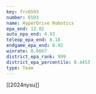```yaml
---
key: frc6593
number: 6593
name: HyperDrive Robotics
epa_end: 12.02
auto_epa_end: 4.93
teleop_epa_end: 6.18
endgame_epa_end: 0.92
winrate: 0.6667
district_epa_rank: 999
district_epa_percentile: 0.4453
type: Team
---
```

[[2024nysu]]
